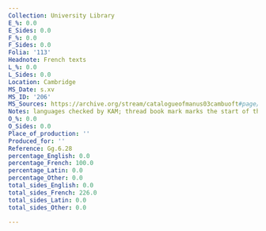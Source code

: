 ```yaml
---
Collection: University Library
E_%: 0.0
E_Sides: 0.0
F_%: 0.0
F_Sides: 0.0
Folia: '113'
Headnote: French texts
L_%: 0.0
L_Sides: 0.0
Location: Cambridge
MS_Date: s.xv
MS_ID: '206'
MS_Sources: https://archive.org/stream/catalogueofmanus03cambuoft#page/230/mode/1up
Notes: languages checked by KAM; thread book mark marks the start of the Seven Sages
O_%: 0.0
O_Sides: 0.0
Place_of_production: ''
Produced_for: ''
Reference: Gg.6.28
percentage_English: 0.0
percentage_French: 100.0
percentage_Latin: 0.0
percentage_Other: 0.0
total_sides_English: 0.0
total_sides_French: 226.0
total_sides_Latin: 0.0
total_sides_Other: 0.0

---
```


